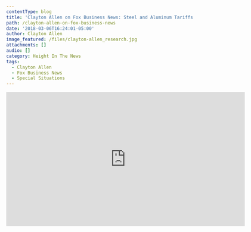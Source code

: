 ```yaml
---
contentType: blog
title: 'Clayton Allen on Fox Business News: Steel and Aluminum Tariffs'
path: /clayton-allen-on-fox-business-news
date: '2018-03-06T16:24:01-05:00'
author: Clayton Allen
image_featured: /files/clayton-allen_research.jpg
attachments: []
audio: []
category: Height In The News
tags:
  - Clayton Allen
  - Fox Business News
  - Special Situations
---
```

<iframe width="640" height="360" src="https://www.youtube.com/embed/FE27UYseIdU" frameborder="0" allow="autoplay; encrypted-media" allowfullscreen></iframe>
